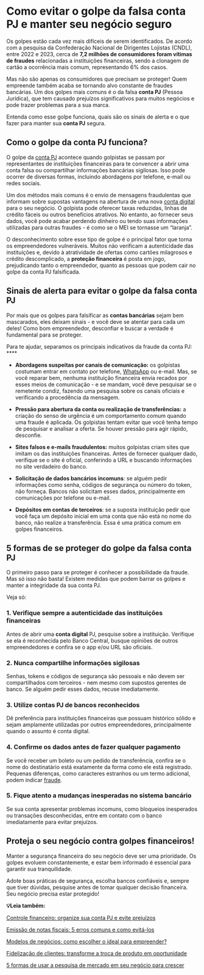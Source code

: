 # Como evitar o golpe da falsa conta PJ e manter seu negócio seguro

Os golpes estão cada vez mais difíceis de serem identificados. De acordo com a pesquisa da Confederação Nacional de Dirigentes Lojistas (CNDL), entre 2022 e 2023, cerca de **7,2 milhões de consumidores foram vítimas de fraudes** relacionadas a instituições financeiras, sendo a clonagem de cartão a ocorrência mais comum, representando 6% dos casos.

Mas não são apenas os consumidores que precisam se proteger! Quem empreende também acaba se tornando alvo constante de fraudes bancárias. Um dos golpes mais comuns é o da falsa **conta PJ** (Pessoa Jurídica), que tem causado prejuízos significativos para muitos negócios e pode trazer problemas para a sua marca.

Entenda como esse golpe funciona, quais são os sinais de alerta e o que fazer para manter sua **conta PJ** segura.

## **Como o golpe da conta PJ funciona?**

O golpe da [conta PJ](https://meubolso.mercadopago.com.br/conta-digital-pj-como-escolher-a-sua) acontece quando golpistas se passam por representantes de instituições financeiras para te convencer a abrir uma conta falsa ou compartilhar informações bancárias sigilosas. Isso pode ocorrer de diversas formas, incluindo abordagens por telefone, e-mail ou redes sociais.

Um dos métodos mais comuns é o envio de mensagens fraudulentas que informam sobre supostas vantagens na abertura de uma nova [conta digital](https://meubolso.mercadopago.com.br/conta-digital-para-mei) para o seu negócio. O golpista pode oferecer taxas reduzidas, linhas de crédito fáceis ou outros benefícios atrativos. No entanto, ao fornecer seus dados, você pode acabar perdendo dinheiro ou tendo suas informações utilizadas para outras fraudes - é como se o MEI se tornasse um “laranja”.

O desconhecimento sobre esse tipo de golpe é o principal fator que torna os empreendedores vulneráveis. Muitos não verificam a autenticidade das instituições e, devido à atratividade de ofertas como cartões milagrosos e crédito descomplicado, a **proteção financeira** é posta em jogo, prejudicando tanto o empreendedor, quanto as pessoas que podem cair no golpe da conta PJ falsificada.

## **Sinais de alerta para evitar o golpe da falsa conta PJ**

Por mais que os golpes para falsificar as **contas bancárias** sejam bem mascarados, eles deixam sinais - e você deve se atentar para cada um deles! Como bom empreendedor, desconfiar e buscar a verdade é fundamental para se proteger.

Para te ajudar, separamos os principais indicativos da fraude da conta PJ: ****

- **Abordagens suspeitas por canais de comunicação:** os golpistas costumam entrar em contato por telefone, [WhatsApp](https://meubolso.mercadopago.com.br/funcionalidades-do-whatsapp-business) ou e-mail. Mas, se você reparar bem, nenhuma instituição financeira envia recados por esses meios de comunicação - e se mandam, você deve pesquisar se o remetente condiz, fazendo uma pesquisa sobre os canais oficiais e verificando a procedência da mensagem.

- **Pressão para abertura da conta ou realização de transferências:** a criação do senso de urgência é um comportamento comum quando uma fraude é aplicada. Os golpistas tentam evitar que você tenha tempo de pesquisar e analisar a oferta. Se houver pressão para agir rápido, desconfie.

- **Sites falsos e e-mails fraudulentos:** muitos golpistas criam sites que imitam os das instituições financeiras. Antes de fornecer qualquer dado, verifique se o site é oficial, conferindo a URL e buscando informações no site verdadeiro do banco.

- **Solicitação de dados bancários incomuns**: se alguém pedir informações como senha, códigos de segurança ou número do token, não forneça. Bancos não solicitam esses dados, principalmente em comunicações por telefone ou e-mail.

- **Depósitos em contas de terceiros**: se a suposta instituição pedir que você faça um depósito inicial em uma conta que não está no nome do banco, não realize a transferência. Essa é uma prática comum em golpes financeiros.

## **5 formas de se proteger do golpe da falsa conta PJ**

O primeiro passo para se proteger é conhecer a possibilidade da fraude. Mas só isso não basta! Existem medidas que podem barrar os golpes e manter a integridade da sua conta PJ.

Veja só:

### **1. Verifique sempre a autenticidade das instituições financeiras**

Antes de abrir uma **conta digital** PJ, pesquise sobre a instituição. Verifique se ela é reconhecida pelo Banco Central, busque opiniões de outros empreendedores e confira se o app e/ou URL são oficiais.

### **2. Nunca compartilhe informações sigilosas**

Senhas, tokens e códigos de segurança são pessoais e não devem ser compartilhados com terceiros - nem mesmo com supostos gerentes de banco. Se alguém pedir esses dados, recuse imediatamente.

### **3. Utilize contas PJ de bancos reconhecidos**

Dê preferência para instituições financeiras que possuam histórico sólido e sejam amplamente utilizadas por outros empreendedores, principalmente quando o assunto é conta digital.

### **4. Confirme os dados antes de fazer qualquer pagamento**

Se você receber um boleto ou um pedido de transferência, confira se o nome do destinatário está exatamente da forma como ele está registrado. Pequenas diferenças, como caracteres estranhos ou um termo adicional, podem indicar [fraude](https://meubolso.mercadopago.com.br/fraudes-vendedores).

### **5. Fique atento a mudanças inesperadas no sistema bancário**

Se sua conta apresentar problemas incomuns, como bloqueios inesperados ou transações desconhecidas, entre em contato com o banco imediatamente para evitar prejuízos.

## **Proteja o seu negócio contra golpes financeiros!**

Manter a segurança financeira do seu negócio deve ser uma prioridade. Os golpes evoluem constantemente, e estar bem informado é essencial para garantir sua tranquilidade.

Adote boas práticas de segurança, escolha bancos confiáveis e, sempre que tiver dúvidas, pesquise antes de tomar qualquer decisão financeira. Seu negócio precisa estar protegido!

**💡Leia também:**

[Controle financeiro: organize sua conta PJ e evite prejuízos](https://meubolso.mercadopago.com.br/controle-financeiro-conta-mercado-pago)

[Emissão de notas fiscais: 5 erros comuns e como evitá-los](https://meubolso.mercadopago.com.br/erros-emissao-notas-fiscais)

[Modelos de negócios: como escolher o ideal para empreender?](https://meubolso.mercadopago.com.br/modelos-de-negocios-para-quem-vai-come%C3%A7ar-a-empreender)

[Fidelização de clientes: transforme a troca de produto em oportunidade](https://meubolso.mercadopago.com.br/fidelizacao-de-clientes-trocas-e-devolucoes)

[5 formas de usar a pesquisa de mercado em seu negócio para crescer](https://meubolso.mercadopago.com.br/pesquisa-de-mercado-para-seu-negocio)